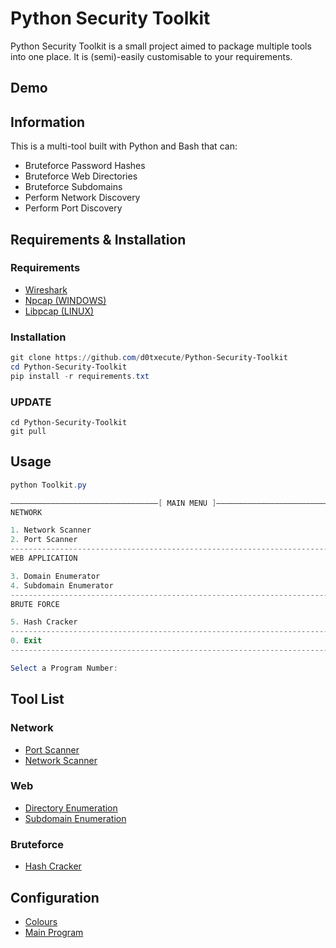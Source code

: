 # Python Security Toolkit

Python Security Toolkit is a small project aimed to package multiple tools into one place. It is (semi)-easily customisable to your requirements.

## Demo

## Information

This is a multi-tool built with Python and Bash that can:
- Bruteforce Password Hashes 
- Bruteforce Web Directories
- Bruteforce Subdomains
- Perform Network Discovery 
- Perform Port Discovery

## Requirements & Installation 

### Requirements
- [Wireshark](https://www.wireshark.org/download.html)
- [Npcap (WINDOWS)](https://npcap.com)
- [Libpcap (LINUX)](https://www.tcpdump.org/)

### Installation
```powershell
git clone https://github.com/d0txecute/Python-Security-Toolkit
cd Python-Security-Toolkit
pip install -r requirements.txt
```
### UPDATE
```
cd Python-Security-Toolkit
git pull
```
## Usage

```powershell
python Toolkit.py

—————————————————————————————————[ MAIN MENU ]—————————————————————————————————
NETWORK

1. Network Scanner
2. Port Scanner
--------------------------------------------------------------------------------
WEB APPLICATION

3. Domain Enumerator
4. Subdomain Enumerator
--------------------------------------------------------------------------------
BRUTE FORCE

5. Hash Cracker
--------------------------------------------------------------------------------
0. Exit
--------------------------------------------------------------------------------

Select a Program Number:
```

## Tool List
### Network
- [Port Scanner](Networks/portscan.py)
- [Network Scanner](Networks/netscan.py)

### Web
- [Directory Enumeration](Webapp/directory_enum.py)
- [Subdomain Enumeration](Webapp/subdomain_enum.py)

### Bruteforce
- [Hash Cracker](Bruteforce/hashcracker.py) 

## Configuration
- [Colours](Config/colours.py)
- [Main Program](Toolkit.py)
